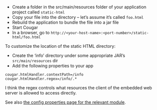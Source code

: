 ---
---

* Create a folder in the src/main/resources folder of your application project called ```static-html```
* Copy your file into the directory – let’s assume it’s called ```foo.html```
* Rebuild the application to bundle the file into a jar file
* Start Cougar
* In a browser, go to ```http://<your-host-name>:<port-number>/static-html/foo.html```

To customize the location of the static HTML directory:

* Create the ‘info’ directory under some appropriate JAR’s ```src/main/resources``` dir
* Add the following properties to your app

```
cougar.htmlHandler.contextPath=/info
cougar.htmlHandler.regex=/info/.*
```

I think the regex controls what resources the client of the embedded web server is allowed to access directly.

See also [the config properties page for the relevant module](http://TODO).
